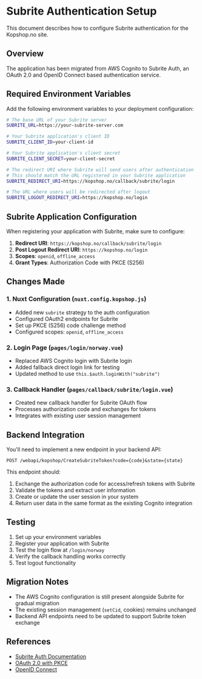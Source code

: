 # Subrite Authentication Setup

This document describes how to configure Subrite authentication for the Kopshop.no site.

## Overview

The application has been migrated from AWS Cognito to Subrite Auth, an OAuth 2.0 and OpenID Connect based authentication service.

## Required Environment Variables

Add the following environment variables to your deployment configuration:

```bash
# The base URL of your Subrite server
SUBRITE_URL=https://your-subrite-server.com

# Your Subrite application's client ID
SUBRITE_CLIENT_ID=your-client-id

# Your Subrite application's client secret  
SUBRITE_CLIENT_SECRET=your-client-secret

# The redirect URI where Subrite will send users after authentication
# This should match the URL registered in your Subrite application
SUBRITE_REDIRECT_URI=https://kopshop.no/callback/subrite/login

# The URL where users will be redirected after logout
SUBRITE_LOGOUT_REDIRECT_URI=https://kopshop.no/login
```

## Subrite Application Configuration

When registering your application with Subrite, make sure to configure:

1. **Redirect URI**: `https://kopshop.no/callback/subrite/login`
2. **Post Logout Redirect URI**: `https://kopshop.no/login`
3. **Scopes**: `openid`, `offline_access`
4. **Grant Types**: Authorization Code with PKCE (S256)

## Changes Made

### 1. Nuxt Configuration (`nuxt.config.kopshop.js`)
- Added new `subrite` strategy to the auth configuration
- Configured OAuth2 endpoints for Subrite
- Set up PKCE (S256) code challenge method
- Configured scopes: `openid`, `offline_access`

### 2. Login Page (`pages/login/norway.vue`)
- Replaced AWS Cognito login with Subrite login
- Added fallback direct login link for testing
- Updated method to use `this.$auth.loginWith("subrite")`

### 3. Callback Handler (`pages/callback/subrite/login.vue`)
- Created new callback handler for Subrite OAuth flow
- Processes authorization code and exchanges for tokens
- Integrates with existing user session management

## Backend Integration

You'll need to implement a new endpoint in your backend API:

```
POST /webapi/kopshop/CreateSubriteToken?code={code}&state={state}
```

This endpoint should:
1. Exchange the authorization code for access/refresh tokens with Subrite
2. Validate the tokens and extract user information
3. Create or update the user session in your system
4. Return user data in the same format as the existing Cognito integration

## Testing

1. Set up your environment variables
2. Register your application with Subrite
3. Test the login flow at `/login/norway`
4. Verify the callback handling works correctly
5. Test logout functionality

## Migration Notes

- The AWS Cognito configuration is still present alongside Subrite for gradual migration
- The existing session management (`setCid`, cookies) remains unchanged
- Backend API endpoints need to be updated to support Subrite token exchange

## References

- [Subrite Auth Documentation](https://github.com/skavl-media/subrite-auth)
- [OAuth 2.0 with PKCE](https://tools.ietf.org/html/rfc7636)
- [OpenID Connect](https://openid.net/connect/) 